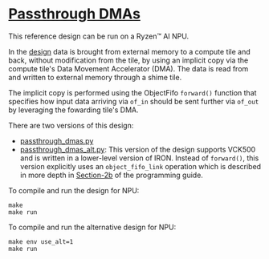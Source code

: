 <!---//===- README.md --------------------------*- Markdown -*-===//
//
// This file is licensed under the Apache License v2.0 with LLVM Exceptions.
// See https://llvm.org/LICENSE.txt for license information.
// SPDX-License-Identifier: Apache-2.0 WITH LLVM-exception
//
// Copyright (C) 2024, Advanced Micro Devices, Inc.
// 
//===----------------------------------------------------------------------===//-->

# <ins>Passthrough DMAs</ins>

This reference design can be run on a Ryzen™ AI NPU.

In the [design](./passthrough_dmas.py) data is brought from external memory to a compute tile and back, without modification from the tile, by using an implicit copy via the compute tile's Data Movement Accelerator (DMA). The data is read from and written to external memory through a shime tile.

The implicit copy is performed using the ObjectFifo `forward()` function that specifies how input data arriving via `of_in` should be sent further via `of_out` by leveraging the fowarding tile's DMA. 

There are two versions of this design:
* [passthrough_dmas.py](./passthrough_dmas.py)
* [passthrough_dmas_alt.py](./passthrough_dmas_alt.py): This version of the design supports VCK500 and is written in a lower-level version of IRON. Instead of `forward()`, this version explicitly uses an `object_fifo_link` operation which is described in more depth in [Section-2b](../../../programming_guide/section-2/section-2b/03_Link_Distribute_Join/README.md#object-fifo-link) of the programming guide.


To compile and run the design for NPU:
```
make
make run
```

To compile and run the alternative design for NPU:
```
make env use_alt=1
make run
```